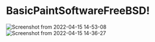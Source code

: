 # BasicPaintSoftwareFreeBSD!
![Screenshot from 2022-04-15 14-53-08](https://user-images.githubusercontent.com/52569279/163581529-898eec61-fc69-4426-b42f-0466bbee5d66.png)
![Screenshot from 2022-04-15 14-36-27](https://user-images.githubusercontent.com/52569279/163581537-a686ad3b-6870-4a56-bbe4-3f97eec9d2ee.png)
